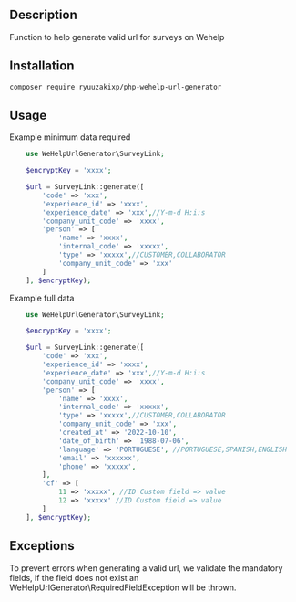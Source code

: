 ## Description

Function to help generate valid url for surveys on Wehelp

## Installation

```bash
composer require ryuuzakixp/php-wehelp-url-generator
```

## Usage

Example minimum data required

```php
    use WeHelpUrlGenerator\SurveyLink;

    $encryptKey = 'xxxx';

    $url = SurveyLink::generate([
        'code' => 'xxx',
        'experience_id' => 'xxxx', 
        'experience_date' => 'xxx',//Y-m-d H:i:s
        'company_unit_code' => 'xxxx', 
        'person' => [
            'name' => 'xxxx', 
            'internal_code' => 'xxxxx', 
            'type' => 'xxxxx',//CUSTOMER,COLLABORATOR
            'company_unit_code' => 'xxx'
        ]
    ], $encryptKey);
```
Example full data

```php
    use WeHelpUrlGenerator\SurveyLink;

    $encryptKey = 'xxxx';

    $url = SurveyLink::generate([
        'code' => 'xxx',
        'experience_id' => 'xxxx', 
        'experience_date' => 'xxx',//Y-m-d H:i:s
        'company_unit_code' => 'xxxx', 
        'person' => [
            'name' => 'xxxx', 
            'internal_code' => 'xxxxx', 
            'type' => 'xxxxx',//CUSTOMER,COLLABORATOR
            'company_unit_code' => 'xxx',
            'created_at' => '2022-10-10',
            'date_of_birth' => '1988-07-06',
            'language' => 'PORTUGUESE', //PORTUGUESE,SPANISH,ENGLISH
            'email' => 'xxxxxx',
            'phone' => 'xxxxx',
        ],
        'cf' => [
            11 => 'xxxxx', //ID Custom field => value
            12 => 'xxxxx' //ID Custom field => value
        ]
    ], $encryptKey);
```
## Exceptions

To prevent errors when generating a valid url, we validate the mandatory fields, if the field does not exist an WeHelpUrlGenerator\RequiredFieldException will be thrown.